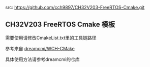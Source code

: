 src:
 https://github.com/cch9897/CH32V203-FreeRTOS-Cmake.git


## CH32V203 FreeRTOS Cmake 模板

需要使用请修改CmakeList.txt里的工具链路径

参考来自 [dreamcmi/WCH-CMake](https://github.com/dreamcmi/WCH-CMake)

具体使用方法请参考dreamcmi的仓库